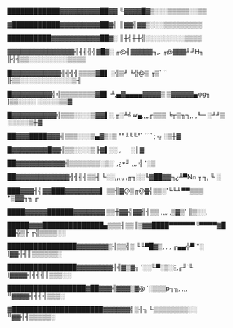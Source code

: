 ████████████▓▓▓▓▓▓▓▓▓██▓▓                                   ╙▓▓▓▓█▓▒░░░▒▒▒▒▒░░▒▒

▓███████████▓▓▓▓▓▓▓▓▓██▓╣                                    ║▓▓╣▓▓▒░░░▒▒▒▒▒▒▒▒▒

██████████▓▓▓▓▓▓▓▓▓▓▓██▓░                                    ║╫╣╫╫╣░░░░░░░░░▒▒▒▒

▓▓▓▓▓▓▓▓▓▓▓▓▓▓▓╣╢╢╣╣▓█▓░    ╓@╢▓▓▓▓▓╖,.       ╓@▓▓▓╜╜H╖       ╟╣╣▒▒░░░░░░░░░▒▒▒▒

█▓▓▓▓▓▓▓▓▓▓▓╢╢╣╣▒▒▒▒▓█▌   ░╣▒╜      ╙╬@▒     ╓▒`      ``       ╟▒▒░░░░░░░░░░░░▒╢

█▓▓▓▓▓▓▓▓▓╣╣▒▒▒▒▒▒▒▒▓█▌    ╨,▄▓▄▄▄▄▓▓▓▓▒     ▒▓▓▓▓▓▄φg╖        ]▒▒░░░░  ░░░░░▒▒▓

█▓▓▓▓▓▓▓▓▓▓╣▒▒▒░░░░▒▓▓▌░,╓░╨╝w▄,,,,╓▒▒▒      ╘╥▒╖╖,, ,╙─        ░╜╜▒    ░░░░░▒╫▓

██▓▓▓████▓▓▓╣▒▒▒░░░▒▄▓▒░▒    ""╙╙╙"`             ````          ;  ╦         ░▒╫▓

█▓▓▓▓▓▓▓▓█▓▓╣▒▒░░░░▒╠▓▌░░            ,                         `  `          ░╢▓

██▓▓▓▓▓▓▓▓▓▓▓╣▒▒▒▒▒▒▒░▒░'        ,¿*╜  ,,,                     ╣             '░▒

██▓▓▓▓▓▓▓▓▓▓▓▓╣╣╢╢▒▒╢ ╙░░,,,,, ,╓╖░░╙▓██▓▓╖¿╨▀N∩   ╖╖,         ╙   ░            

███▓▓▓╢╣▓▓███▓▓▓▓▓▓▓▓▌ ▒▒╢▓@▒╓@▓╣▒▒░'╙╙╜▀▀▒▒▒     *▒▓▓╖╖          ╓             

████▓▓▓▓▓██████▓▓▓▓▓▓▓ ▒▒╫▓▓╣▓▓╢╢▒▒ ,,,,            ,▒▓▒'        ║▒░░,          

█████▓▓▓██████████████▄▒▒▒╢▒▒║▒▓▓████▀▀▀▀▀▀╙▀▀▀▀▓███╬▒╟         ╓╣▒▒▒▒░░        

████████████████▓▓▓▓▓▓▓▒╢▒▒╣▒  ╙╙▀█▓▒, ,    , ╓▄▄╬▀`"░        ]▓▓╣╣╢▒▒▒▒▒▒░     

████████████████▓▓▓▓▓▓▓▓╢╣▓▒▓╖   '░░╙▀░▒░`░`,╓╜`╙             ]▓▓▓▓╣╣╣╣╢▒▒▒░░   

██████████████████▓██▓▓▓╣▓▓▓▒▓@  `░▒▒▒p╖╖, ,,,                 ╙▓▓▓▓╣╣╣╣▒▒▒░    

▓█████████████████████▓▓▓▓▓▓╣▒╢╖   ╙▒▒▒▒▒▒▒▒░░                  ╙▓▓╣╣▒▒▒▒▒░     
